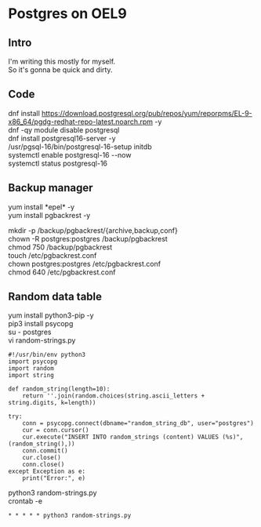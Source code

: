 # Postgres on OEL9
## Intro
I'm writing this mostly for myself.  
So it's gonna be quick and dirty.  
  
## Code
dnf install https://download.postgresql.org/pub/repos/yum/reporpms/EL-9-x86_64/pgdg-redhat-repo-latest.noarch.rpm -y  
dnf -qy module disable postgresql  
dnf install postgresql16-server -y  
/usr/pgsql-16/bin/postgresql-16-setup initdb  
systemctl enable postgresql-16 --now   
systemctl status postgresql-16  
  
## Backup manager  
yum install \*epel\* -y  
yum install pgbackrest -y  

mkdir -p /backup/pgbackrest/{archive,backup,conf}  
chown -R postgres:postgres /backup/pgbackrest  
chmod 750 /backup/pgbackrest  
touch /etc/pgbackrest.conf  
chown postgres:postgres /etc/pgbackrest.conf  
chmod 640 /etc/pgbackrest.conf  

## Random data table
yum install python3-pip -y  
pip3 install psycopg  
su - postgres  
vi random-strings.py  
  
```
#!/usr/bin/env python3
import psycopg
import random
import string

def random_string(length=10):
    return ''.join(random.choices(string.ascii_letters + string.digits, k=length))

try:
    conn = psycopg.connect(dbname="random_string_db", user="postgres")
    cur = conn.cursor()
    cur.execute("INSERT INTO random_strings (content) VALUES (%s)", (random_string(),))
    conn.commit()
    cur.close()
    conn.close()
except Exception as e:
    print("Error:", e)
```  
  
python3 random-strings.py  
crontab -e  
```
* * * * * python3 random-strings.py
``` 
